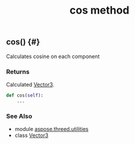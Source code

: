 ﻿---
title: cos method
second_title: Aspose.3D for Python via .NET API References
description: 
type: docs
weight: 40
url: /python-net/aspose.threed.utilities/vector3/cos/
is_root: false
---

## cos() {#}

Calculates cosine on each component

### Returns 


Calculated [Vector3](/3d/python-net/aspose.threed.utilities/vector3).


```python
def cos(self):
    ...
```





### See Also
* module [aspose.threed.utilities](../../)
* class [Vector3](/3d/python-net/aspose.threed.utilities/vector3)
